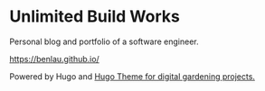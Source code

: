 Unlimited Build Works
======================

Personal blog and portfolio of a software engineer.

https://benlau.github.io/

Powered by Hugo and [ Hugo Theme for digital gardening projects.](https://github.com/paulmartins/hugo-digital-garden-theme)